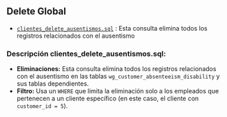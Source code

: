 ## Delete Global

- [`clientes_delete_ausentismos.sql`](./clientes_delete_ausentismos.sql) : Esta consulta elimina todos los registros relacionados con el ausentismo


### Descripción clientes_delete_ausentismos.sql:

- **Eliminaciones:** Esta consulta elimina todos los registros relacionados con el ausentismo en las tablas `wg_customer_absenteeism_disability` y sus tablas dependientes.
- **Filtro:** Usa un `WHERE` que limita la eliminación solo a los empleados que pertenecen a un cliente específico (en este caso, el cliente con `customer_id = 5`).